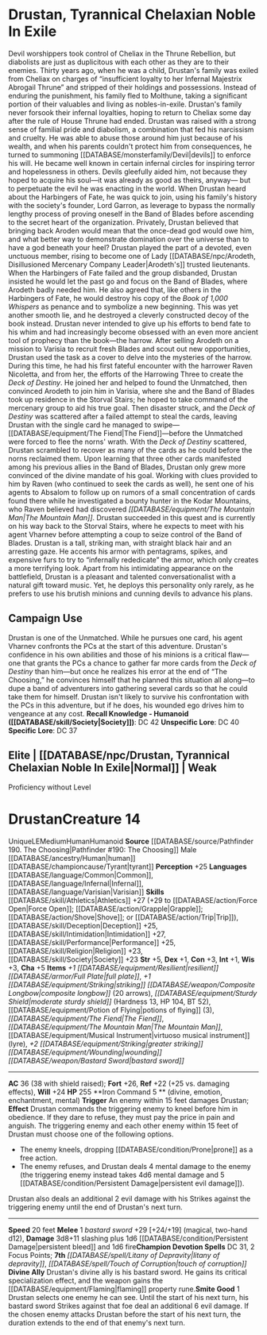 ﻿---
ac: '17'
alignment: N
all_resistance: null
burrow_speed: null
charisma: '+2'
climb_speed: null
constitution: '+4'
creature_ability:
- Drunken Rage
creature_family: '[[DATABASE/monsterfamily/Publicans|Publicans]]'
description: "Every tavern has one\u2014that person who drinks a little too much and\
  \ starts a fight. While many drunkards are relatively harmless, a few have a hair\
  \ trigger, and when they're set off come, no one\u2014even the drunkard themself\u2014\
  can tell you what started the row.<br/><br/><b><u>Recall Knowledge - Humanoid</u>\
  \ ( [[DATABASE/skill/Society|Society]] )</b>: DC 16<br/><b><u>Unspecific Lore</u></b>:\
  \ DC 14<br/><b><u>Specific Lore</u></b>: DC 11"
dexterity: '+2'
element: null
fly_speed: null
fortitude: '+10'
hp: '40'
id: '946'
immunity: null
intelligence: '-1'
land_speed: '25'
language:
- '[[DATABASE/language/Common|Common]]'
level: '2'
max_speed: '25'
name: Drunkard
perception: '+6'
rarity: Common
reflex: '+8'
resistance: null
rus_type_level: null
sense: null
size: Medium
skill:
- '[[DATABASE/skill/Lore|Alcohol Lore]] +3'
- '[[DATABASE/skill/Athletics|Athletics]] +7'
- '[[DATABASE/skill/Intimidation|Intimidation]] +8'
source: '[[DATABASE/source/Gamemastery Guide|Gamemastery Guide]]'
speed:
- 25 feet
spell: null
strength: '+3'
strength_req: '3'
strongest_save:
- Fortitude
swim_speed: null
trait:
- '[[DATABASE/trait/Human|Human]]'
- '[[DATABASE/trait/Humanoid|Humanoid]]'
type: Creature
vision: null
weakest_save:
- Will
weakness: null
will: '+6'
wisdom: '+0'

---
# Drustan, Tyrannical Chelaxian Noble In Exile

Devil worshippers took control of Cheliax in the Thrune Rebellion, but diabolists are just as duplicitous with each other as they are to their enemies. Thirty years ago, when he was a child, Drustan's family was exiled from Cheliax on charges of “insufficient loyalty to her Infernal Majestrix Abrogail Thrune” and stripped of their holdings and possessions. Instead of enduring the punishment, his family fled to Molthune, taking a significant portion of their valuables and living as nobles-in-exile. Drustan's family never forsook their infernal loyalties, hoping to return to Cheliax some day after the rule of House Thrune had ended.
 Drustan was raised with a strong sense of familial pride and diabolism, a combination that fed his narcissism and cruelty. He was able to abuse those around him just because of his wealth, and when his parents couldn't protect him from consequences, he turned to summoning [[DATABASE/monsterfamily/Devil|devils]] to enforce his will. He became well known in certain infernal circles for inspiring terror and hopelessness in others. Devils gleefully aided him, not because they hoped to acquire his soul—it was already as good as theirs, anyway— but to perpetuate the evil he was enacting in the world.
 When Drustan heard about the Harbingers of Fate, he was quick to join, using his family's history with the society's founder, Lord Garron, as leverage to bypass the normally lengthy process of proving oneself in the Band of Blades before ascending to the secret heart of the organization. Privately, Drustan believed that bringing back Aroden would mean that the once-dead god would owe him, and what better way to demonstrate domination over the universe than to have a god beneath your heel? Drustan played the part of a devoted, even unctuous member, rising to become one of Lady [[DATABASE/npc/Arodeth, Disillusioned Mercenary Company Leader|Arodeth's]] trusted lieutenants.
 When the Harbingers of Fate failed and the group disbanded, Drustan insisted he would let the past go and focus on the Band of Blades, where Arodeth badly needed him. He also agreed that, like others in the Harbingers of Fate, he would destroy his copy of the _Book of 1,000 Whispers_ as penance and to symbolize a new beginning. This was yet another smooth lie, and he destroyed a cleverly constructed decoy of the book instead. Drustan never intended to give up his efforts to bend fate to his whim and had increasingly become obsessed with an even more ancient tool of prophecy than the book—the harrow.
 After selling Arodeth on a mission to Varisia to recruit fresh Blades and scout out new opportunities, Drustan used the task as a cover to delve into the mysteries of the harrow. During this time, he had his first fateful encounter with the harrower Raven Nicoletta, and from her, the efforts of the Harrowing Three to create the _Deck of Destiny_. He joined her and helped to found the Unmatched, then convinced Arodeth to join him in Varisia, where she and the Band of Blades took up residence in the Storval Stairs; he hoped to take command of the mercenary group to aid his true goal. Then disaster struck, and the _Deck of Destiny_ was scattered after a failed attempt to steal the cards, leaving Drustan with the single card he managed to swipe—[[DATABASE/equipment/The Fiend|The Fiend]]—before the Unmatched were forced to flee the norns' wrath.
 With the _Deck of Destiny_ scattered, Drustan scrambled to recover as many of the cards as he could before the norns reclaimed them. Upon learning that three other cards manifested among his previous allies in the Band of Blades, Drustan only grew more convinced of the divine mandate of his goal. Working with clues provided to him by Raven (who continued to seek the cards as well), he sent one of his agents to Absalom to follow up on rumors of a small concentration of cards found there while he investigated a bounty hunter in the Kodar Mountains, who Raven believed had discovered _[[DATABASE/equipment/The Mountain Man|The Mountain Man]]_. Drustan succeeded in this quest and is currently on his way back to the Storval Stairs, where he expects to meet with his agent Vharnev before attempting a coup to seize control of the Band of Blades.
 Drustan is a tall, striking man, with straight black hair and an arresting gaze. He accents his armor with pentagrams, spikes, and expensive furs to try to “infernally rededicate” the armor, which only creates a more terrifying look. Apart from his intimidating appearance on the battlefield, Drustan is a pleasant and talented conversationalist with a natural gift toward music. Yet, he deploys this personality only rarely, as he prefers to use his brutish minions and cunning devils to advance his plans.

## Campaign Use

Drustan is one of the Unmatched. While he pursues one card, his agent Vharnev confronts the PCs at the start of this adventure. Drustan's confidence in his own abilities and those of his minions is a critical flaw— one that grants the PCs a chance to gather far more cards from the _Deck of Destiny_ than him—but once he realizes his error at the end of “The Choosing,” he convinces himself that he planned this situation all along—to dupe a band of adventurers into gathering several cards so that he could take them for himself.
 Drustan isn't likely to survive his confrontation with the PCs in this adventure, but if he does, his wounded ego drives him to vengeance at any cost.
**Recall Knowledge - Humanoid ([[DATABASE/skill/Society|Society]])**: DC 42
**Unspecific Lore**: DC 40
**Specific Lore**: DC 37

## Elite | [[DATABASE/npc/Drustan, Tyrannical Chelaxian Noble In Exile|Normal]] | Weak
Proficiency without Level

# Drustan<span class="item-type">Creature 14</span>

<span class="trait-unique item-trait">Unique</span><span class="trait-alignment item-trait">LE</span><span class="trait-size item-trait">Medium</span><span class="item-trait">Human</span><span class="item-trait">Humanoid</span>
**Source** [[DATABASE/source/Pathfinder 190. The Choosing|Pathfinder #190: The Choosing]]
Male [[DATABASE/ancestry/Human|human]] [[DATABASE/championcause/Tyrant|tyrant]]
**Perception** +25
**Languages** [[DATABASE/language/Common|Common]], [[DATABASE/language/Infernal|Infernal]], [[DATABASE/language/Varisian|Varisian]]
**Skills** [[DATABASE/skill/Athletics|Athletics]] +27 (+29 to [[DATABASE/action/Force Open|Force Open]]; [[DATABASE/action/Grapple|Grapple]]; [[DATABASE/action/Shove|Shove]]; or [[DATABASE/action/Trip|Trip]]), [[DATABASE/skill/Deception|Deception]] +25, [[DATABASE/skill/Intimidation|Intimidation]] +27, [[DATABASE/skill/Performance|Performance]] +25, [[DATABASE/skill/Religion|Religion]] +23, [[DATABASE/skill/Society|Society]] +23
**Str** +5, **Dex** +1, **Con** +3, **Int** +1, **Wis** +3, **Cha** +5
**Items** _+1 [[DATABASE/equipment/Resilient|resilient]] [[DATABASE/armor/Full Plate|full plate]]_, _+1 [[DATABASE/equipment/Striking|striking]] [[DATABASE/weapon/Composite Longbow|composite longbow]]_ (20 arrows), _[[DATABASE/equipment/Sturdy Shield|moderate sturdy shield]]_ (Hardness 13, HP 104, BT 52), [[DATABASE/equipment/Potion of Flying|potions of flying]] (3), _[[DATABASE/equipment/The Fiend|The Fiend]]_, _[[DATABASE/equipment/The Mountain Man|The Mountain Man]]_, [[DATABASE/equipment/Musical Instrument|virtuoso musical instrument]] (lyre), _+2 [[DATABASE/equipment/Striking|greater striking]] [[DATABASE/equipment/Wounding|wounding]] [[DATABASE/weapon/Bastard Sword|bastard sword]]_

---
**AC** 36 (38 with shield raised); **Fort** +26, **Ref** +22 (+25 vs. damaging effects), **Will** +24
**HP** 255
<span class="in-box-ability">**Iron Command <span class="action-icon">5</span> ** (divine, emotion, enchantment, mental) **Trigger** An enemy within 15 feet damages Drustan; **Effect** Drustan commands the triggering enemy to kneel before him in obedience. If they dare to refuse, they must pay the price in pain and anguish. The triggering enemy and each other enemy within 15 feet of Drustan must choose one of the following options.

* The enemy kneels, dropping [[DATABASE/condition/Prone|prone]] as a free action.
* The enemy refuses, and Drustan deals 4 mental damage to the enemy (the triggering enemy instead takes 4d6 mental damage and 5 [[DATABASE/condition/Persistent Damage|persistent evil damage]]).

Drustan also deals an additional 2 evil damage with his Strikes against the triggering enemy until the end of Drustan's next turn.</span>

---
**Speed** 20 feet
<span class="in-box-ability">**Melee** <span class="action-icon">1</span> _bastard sword_ +29 [+24/+19] (magical, two-hand d12), **Damage** 3d8+11 slashing plus 1d6 [[DATABASE/condition/Persistent Damage|persistent bleed]] and 1d6 fire</span>**Champion Devotion Spells** DC 31, 2 Focus Points; **7th** _[[DATABASE/spell/Litany of Depravity|litany of depravity]]_, _[[DATABASE/spell/Touch of Corruption|touch of corruption]]_
<span class="in-box-ability">**Divine Ally** Drustan's divine ally is his bastard sword. He gains its critical specialization effect, and the weapon gains the [[DATABASE/equipment/Flaming|flaming]] property rune.</span><span class="in-box-ability">**Smite Good** <span class="action-icon">1</span> Drustan selects one enemy he can see. Until the start of his next turn, his bastard sword Strikes against that foe deal an additional 6 evil damage. If the chosen enemy attacks Drustan before the start of his next turn, the duration extends to the end of that enemy's next turn.</span>